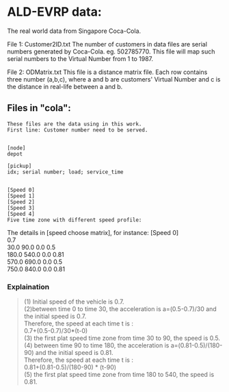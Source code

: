 # ALD-EVRP data:
The real world data from Singapore Coca-Cola.

File 1: Customer2ID.txt
  The number of customers in data files are serial numbers generated by Coca-Cola. eg. 502785770.
  This file will map such serial numbers to the Virtual Number from 1 to 1987.
  
File 2: ODMatrix.txt
  This file is a distance matrix file. 
  Each row contains three number (a,b,c), where a and b are customers' Virtual Number and 
  c is the distance in real-life between a and b.
  
## Files in "cola":
    These files are the data using in this work.
    First line: Customer number need to be served.
    
    
    [node]
    depot
    
    [pickup]
    idx; serial number; load; service_time
    
    
    [Speed 0]
    [Speed 1]
    [Speed 2]
    [Speed 3]
    [Speed 4]
    Five time zone with different speed profile: 
    
The details in    [speed choose matrix], for instance:
[Speed 0] <br>
0.7<br>
30.0   90.0 0.0 0.5<br>
180.0  540.0 0.0 0.81<br>
570.0 690.0 0.0 0.5<br>
750.0 840.0 0.0 0.81<br>

### Explaination
>(1) Initial speed of the vehicle is 0.7.<br>
(2)between time 0 to time 30, the acceleration is a=(0.5-0.7)/30 and the initial speed is 0.7. <br>
 Therefore, the speed at each time t is :<br>
 0.7+(0.5-0.7)/30*(t-0)<br>
(3) the first plat speed time zone from time 30 to 90, the speed is 0.5. <br>
(4) between time 90 to time 180, the acceleration is a=(0.81-0.5)/(180-90) and the initial speed is 0.81. <br>
   Therefore, the speed at each time t is :<br>
    0.81+(0.81-0.5)/(180-90) * (t-90)<br>
 (5) the first plat speed time zone from time 180 to 540, the speed is 0.81. <br>



    

